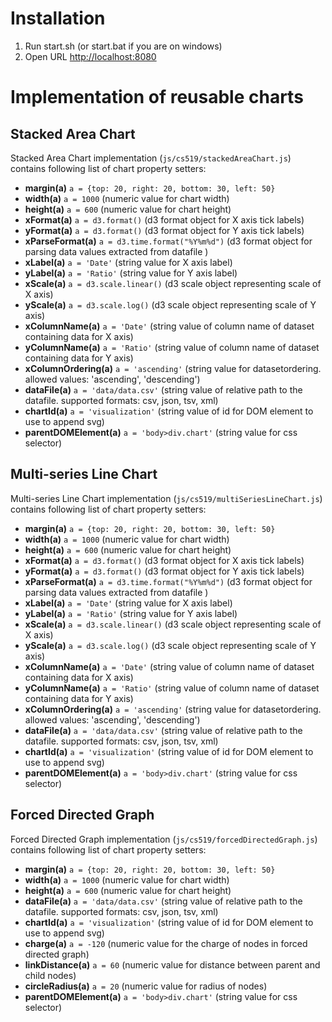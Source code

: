# Installation

1. Run start.sh (or start.bat if you are on windows)
1. Open URL [http://localhost:8080](http://localhost:8080)

# Implementation of reusable charts

## Stacked Area Chart
Stacked Area Chart implementation (`js/cs519/stackedAreaChart.js`) contains following list of chart property setters:

- **margin(**a**)**				`a = {top: 20, right: 20, bottom: 30, left: 50}`
- **width(**a**)**				`a = 1000`                       (numeric value for chart width)
- **height(**a**)**				`a = 600`                        (numeric value for chart height)
- **xFormat(**a**)**          	`a = d3.format()`                (d3 format object for X axis tick labels)
- **yFormat(**a**)**           	`a = d3.format()`                (d3 format object for Y axis tick labels)
- **xParseFormat(**a**)**      	`a = d3.time.format("%Y%m%d")`   (d3 format object for parsing data values extracted from datafile )
- **xLabel(**a**)**            	`a = 'Date'`                     (string value for X axis label)
- **yLabel(**a**)**            	`a = 'Ratio'`                    (string value for Y axis label)
- **xScale(**a**)**            	`a = d3.scale.linear()`          (d3 scale object representing scale of X axis)
- **yScale(**a**)**            	`a = d3.scale.log()`             (d3 scale object representing scale of Y axis)
- **xColumnName(**a**)**       	`a = 'Date'`                     (string value of column name of dataset containing data for X axis)
- **yColumnName(**a**)**       	`a = 'Ratio'`                    (string value of column name of dataset containing data for Y axis)
- **xColumnOrdering(**a**)**   	`a = 'ascending'`                (string value for datasetordering. allowed values: 'ascending', 'descending')
- **dataFile(**a**)**          	`a = 'data/data.csv'`            (string value of relative path to the datafile. supported formats: csv, json, tsv, xml)
- **chartId(**a**)**           	`a = 'visualization'`            (string value of id for DOM element to use to append svg)
- **parentDOMElement(**a**)**  	`a = 'body>div.chart'`           (string value for css selector)

## Multi-series Line Chart 
Multi-series Line Chart implementation (`js/cs519/multiSeriesLineChart.js`) contains following list of chart property setters:

- **margin(**a**)**				`a = {top: 20, right: 20, bottom: 30, left: 50}`
- **width(**a**)**				`a = 1000`                       (numeric value for chart width)
- **height(**a**)**				`a = 600`                        (numeric value for chart height)
- **xFormat(**a**)**          	`a = d3.format()`                (d3 format object for X axis tick labels)
- **yFormat(**a**)**           	`a = d3.format()`                (d3 format object for Y axis tick labels)
- **xParseFormat(**a**)**      	`a = d3.time.format("%Y%m%d")`   (d3 format object for parsing data values extracted from datafile )
- **xLabel(**a**)**            	`a = 'Date'`                     (string value for X axis label)
- **yLabel(**a**)**            	`a = 'Ratio'`                    (string value for Y axis label)
- **xScale(**a**)**            	`a = d3.scale.linear()`          (d3 scale object representing scale of X axis)
- **yScale(**a**)**            	`a = d3.scale.log()`             (d3 scale object representing scale of Y axis)
- **xColumnName(**a**)**       	`a = 'Date'`                     (string value of column name of dataset containing data for X axis)
- **yColumnName(**a**)**       	`a = 'Ratio'`                    (string value of column name of dataset containing data for Y axis)
- **xColumnOrdering(**a**)**   	`a = 'ascending'`                (string value for datasetordering. allowed values: 'ascending', 'descending')
- **dataFile(**a**)**          	`a = 'data/data.csv'`            (string value of relative path to the datafile. supported formats: csv, json, tsv, xml)
- **chartId(**a**)**           	`a = 'visualization'`            (string value of id for DOM element to use to append svg)
- **parentDOMElement(**a**)**  	`a = 'body>div.chart'`           (string value for css selector)

## Forced Directed Graph
Forced Directed Graph implementation (`js/cs519/forcedDirectedGraph.js`) contains following list of chart property setters:

- **margin(**a**)**				`a = {top: 20, right: 20, bottom: 30, left: 50}`
- **width(**a**)** 				`a = 1000`                       (numeric value for chart width)
- **height(**a**)** 			`a = 600`                        (numeric value for chart height)
- **dataFile(**a**)**  			`a = 'data/data.csv'`            (string value of relative path to the datafile. supported formats: csv, json, tsv, xml)
- **chartId(**a**)** 			`a = 'visualization'`            (string value of id for DOM element to use to append svg)
- **charge(**a**)** 			`a = -120`						 (numeric value for the charge of nodes in forced directed graph)
- **linkDistance(**a**)** 		`a = 60`						 (numeric value for distance between parent and child nodes)
- **circleRadius(**a**)** 		`a = 20`						 (numeric value for radius of nodes)
- **parentDOMElement(**a**)**	`a = 'body>div.chart'`           (string value for css selector)